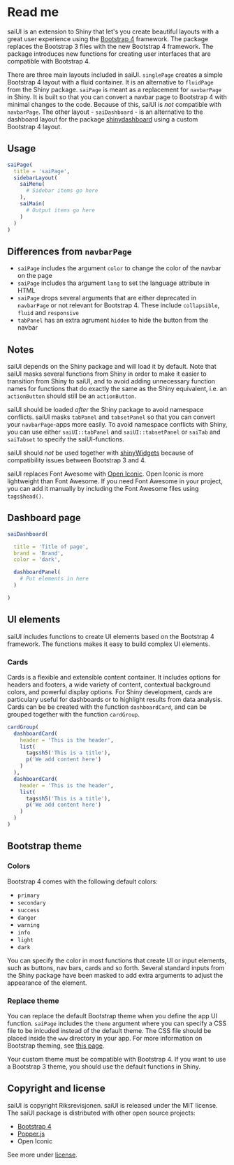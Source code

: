 # Read me

saiUI is an extension to Shiny that let's you create beautiful layouts with a great user experience using the [Bootstrap 4](https://getbootstrap.com) framework. The package replaces the Bootstrap 3 files with the new Bootstrap 4 framework. The package introduces new functions for creating user interfaces that are compatible with Bootstrap 4.

There are three main layouts included in saiUI. `singlePage` creates a simple Bootstrap 4 layout with a fluid container. It is an alternative to `fluidPage` from the Shiny package. `saiPage` is meant as a replacement for `navbarPage` in Shiny. It is built so that you can convert a navbar page to Bootstrap 4 with minimal changes to the code. Because of this, saiUI is *not* compatible with `navbarPage`. The other layout -  `saiDashboard` - is an alternative to the dashboard layout for the package [shinydashboard](https://github.com/rstudio/shinydashboard) using a custom Bootstrap 4 layout.

## Usage

```r
saiPage(
  title = 'saiPage',
  sidebarLayout(
    saiMenu(
      # Sidebar items go here
    ),
    saiMain(
      # Output items go here
    )
  )
)
```

## Differences from `navbarPage`

- `saiPage` includes the argument `color` to change the color of the navbar on the page
- `saiPage` includes tha argument `lang` to set the language attribute in HTML
- `saiPage` drops several arguments that are either deprecated in `navbarPage` or not relevant for Bootstrap 4. These include `collapsible`, `fluid` and `responsive`
- `tabPanel` has an extra agrument `hidden` to hide the button from the navbar

## Notes

saiUI depends on the Shiny package and will load it by default. Note that saiUI masks several functions from Shiny in order to make it easier to transition from Shiny to saiUI, and to avoid adding unnecessary function names for functions that do exactly the same as the Shiny equivalent, i.e. an `actionButton` should still be an `actionButton`.

saiUI should be loaded *after* the Shiny package to avoid namespace conflicts. saiUI masks `tabPanel` and `tabsetPanel` so that you can convert your `navbarPage`-apps more easily. To avoid namespace conflicts with Shiny, you can use either `saiUI::tabPanel` and `saiUI::tabsetPanel` or `saiTab` and `saiTabset` to specify the saiUI-functions.

saiUI should *not* be used together with [shinyWidgets](https://github.com/dreamRs/shinyWidgets) because of compatibility issues between Bootstrap 3 and 4.

saiUI replaces Font Awesome with [Open Iconic](https://useiconic.com/open/). Open Iconic is more lightweight than Font Awesome. If you need Font Awesome in your project, you can add it manually by including the Font Awesome files using `tags$head()`.

## Dashboard page

```r
saiDashboard(

  title = 'Title of page',
  brand = 'Brand',
  color = 'dark',

  dashboardPanel(
    # Put elements in here
  )

)
```

## UI elements

saiUI includes functions to create UI elements based on the Bootstrap 4 framework. The functions makes it easy to build complex UI elements.

### Cards

Cards is a flexible and extensible content container. It includes options for headers and footers, a wide variety of content, contextual background colors, and powerful display options. For Shiny development, cards are particulary useful for dashboards or to highlight results from data analysis. Cards can be be created with the function `dashboardCard`, and can be grouped together with the function `cardGroup`.

```r
cardGroup(
  dashboardCard(
    header = 'This is the header',
    list(
      tags$h5('This is a title'),
      p('We add content here')
    )
  ),
  dashboardCard(
    header = 'This is the header',
    list(
      tags$h5('This is a title'),
      p('We add content here')
    )
  )
)
```

## Bootstrap theme

### Colors

Bootstrap 4 comes with the following default colors:

- `primary`
- `secondary`
- `success`
- `danger`
- `warning`
- `info`
- `light`
- `dark`

You can specify the color in most functions that create UI or input elements, such as buttons, nav bars, cards and so forth. Several standard inputs from the Shiny package have been masked to add extra arguments to adjust the appearance of the element.

### Replace theme

You can replace the default Bootstrap theme when you define the app UI function. `saiPage` includes the `theme` argument where you can specify a CSS file to be inlcuded instead of the default theme. The CSS file should be placed inside the `www` directory in your app. For more information on Bootstrap theming, see [this page](https://themes.getbootstrap.com).

Your custom theme must be compatible with Bootstrap 4. If you want to use a Bootstrap 3 theme, you should use the default functions in Shiny.

## Copyright and license

saiUI is copyright Riksrevisjonen. saiUI is released under the MIT license. The saiUI package is distributed with other open source projects:

* [Bootstrap 4](https://getbootstrap.com)
* [Popper.js](https://popper.js.org)
* Open Iconic

See more under [license](LICENCE.md).
